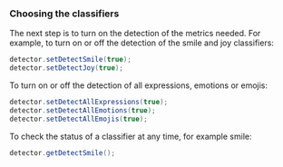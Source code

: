 ### Choosing the classifiers
The next step is to turn on the detection of the metrics needed. For example, to turn on or off the detection of the smile and joy classifiers:  

```csharp
detector.setDetectSmile(true);
detector.setDetectJoy(true);
```

To turn on or off the detection of all expressions, emotions or emojis:

```csharp
detector.setDetectAllExpressions(true);
detector.setDetectAllEmotions(true);
detector.setDetectAllEmojis(true);
```

To check the status of a classifier at any time, for example smile:

```csharp
detector.getDetectSmile();
```
